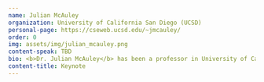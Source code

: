 ```yaml
---
name: Julian McAuley
organization: University of California San Diego (UCSD)
personal-page: https://cseweb.ucsd.edu/~jmcauley/
order: 0
img: assets/img/julian_mcauley.png
content-speak: TBD
bio: <b>Dr. Julian McAuley</b> has been a professor in University of California San Diego (UCSD) since 2014. Previously he was a postdoctoral scholar at Stanford University after receiving his PhD from the Australian National University in 2011. His research interests include recommender systems, data mining, personalization, and natural language processing. He has been constantly focusing on generative recommendations, especially LLM-based recommendations. 
content-title: Keynote
---
```


